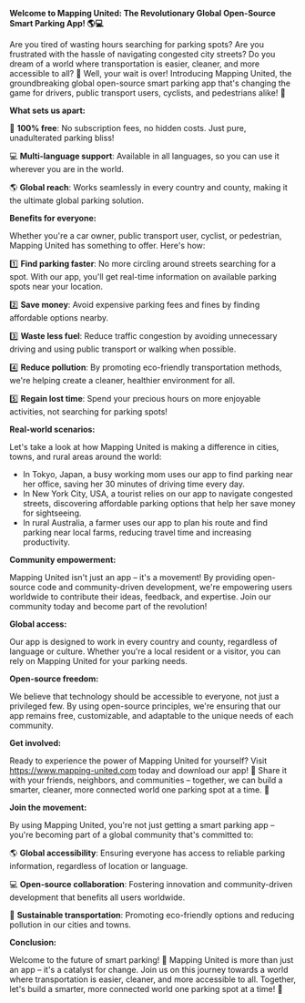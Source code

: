 **Welcome to Mapping United: The Revolutionary Global Open-Source Smart Parking App! 🌎💻**

Are you tired of wasting hours searching for parking spots? Are you frustrated with the hassle of navigating congested city streets? Do you dream of a world where transportation is easier, cleaner, and more accessible to all? 🤔 Well, your wait is over! Introducing Mapping United, the groundbreaking global open-source smart parking app that's changing the game for drivers, public transport users, cyclists, and pedestrians alike! 🚀

**What sets us apart:**

🌟 **100% free**: No subscription fees, no hidden costs. Just pure, unadulterated parking bliss!

💻 **Multi-language support**: Available in all languages, so you can use it wherever you are in the world.

🌎 **Global reach**: Works seamlessly in every country and county, making it the ultimate global parking solution.

**Benefits for everyone:**

Whether you're a car owner, public transport user, cyclist, or pedestrian, Mapping United has something to offer. Here's how:

1️⃣ **Find parking faster**: No more circling around streets searching for a spot. With our app, you'll get real-time information on available parking spots near your location.

2️⃣ **Save money**: Avoid expensive parking fees and fines by finding affordable options nearby.

3️⃣ **Waste less fuel**: Reduce traffic congestion by avoiding unnecessary driving and using public transport or walking when possible.

4️⃣ **Reduce pollution**: By promoting eco-friendly transportation methods, we're helping create a cleaner, healthier environment for all.

5️⃣ **Regain lost time**: Spend your precious hours on more enjoyable activities, not searching for parking spots!

**Real-world scenarios:**

Let's take a look at how Mapping United is making a difference in cities, towns, and rural areas around the world:

* In Tokyo, Japan, a busy working mom uses our app to find parking near her office, saving her 30 minutes of driving time every day.
* In New York City, USA, a tourist relies on our app to navigate congested streets, discovering affordable parking options that help her save money for sightseeing.
* In rural Australia, a farmer uses our app to plan his route and find parking near local farms, reducing travel time and increasing productivity.

**Community empowerment:**

Mapping United isn't just an app – it's a movement! By providing open-source code and community-driven development, we're empowering users worldwide to contribute their ideas, feedback, and expertise. Join our community today and become part of the revolution!

**Global access:**

Our app is designed to work in every country and county, regardless of language or culture. Whether you're a local resident or a visitor, you can rely on Mapping United for your parking needs.

**Open-source freedom:**

We believe that technology should be accessible to everyone, not just a privileged few. By using open-source principles, we're ensuring that our app remains free, customizable, and adaptable to the unique needs of each community.

**Get involved:**

Ready to experience the power of Mapping United for yourself? Visit https://www.mapping-united.com today and download our app! 📲 Share it with your friends, neighbors, and communities – together, we can build a smarter, cleaner, more connected world one parking spot at a time. 💚

**Join the movement:**

By using Mapping United, you're not just getting a smart parking app – you're becoming part of a global community that's committed to:

🌎 **Global accessibility**: Ensuring everyone has access to reliable parking information, regardless of location or language.

💻 **Open-source collaboration**: Fostering innovation and community-driven development that benefits all users worldwide.

🚀 **Sustainable transportation**: Promoting eco-friendly options and reducing pollution in our cities and towns.

**Conclusion:**

Welcome to the future of smart parking! 🌟 Mapping United is more than just an app – it's a catalyst for change. Join us on this journey towards a world where transportation is easier, cleaner, and more accessible to all. Together, let's build a smarter, more connected world one parking spot at a time! 💪